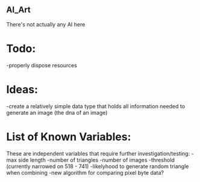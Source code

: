 ## AI_Art  
There's not actually any AI here

# Todo:  
-properly dispose resources

# Ideas:
-create a relatively simple data type that holds all information needed to generate an image (the dna of an image)

# List of Known Variables:
These are independent variables that require further investigation/testing:
-max side length
-number of triangles
-number of images
-threshold (currently narrowed on 518 - 741)
-likelyhood to generate random triangle when combining
-new algorithm for comparing pixel byte data?
